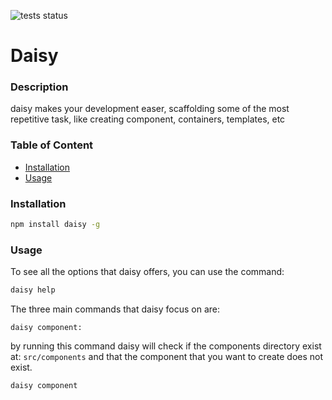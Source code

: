 ![tests status](https://github.com/ADamian17/daisy/actions/workflows/main.yml/badge.svg)

<h1>Daisy</h1>

<h3>Description</h3>
<p>daisy makes your development easer, scaffolding some of the most repetitive task, like creating component, containers, templates, etc</p>

<h3>Table of Content</h3>
<ul>
  <li>
    <a href="#installation">Installation</a>
  </li>
  <li>
    <a href="#installation">Usage</a>
  </li>
</ul> 

<h3 id="installation">Installation</h3>

```bash
npm install daisy -g
```

<h3 id="installation">Usage</h3>

<p>To see all the options that daisy offers, you can use the command:</p>

```bash
daisy help
```

<p>The three main commands that daisy focus on are: </p>

``daisy component:`` 

<p>by running this command daisy will check if the components directory exist at: <code>src/components</code> and that the component that you want to create does not exist.</p> 

```bash
daisy component
```